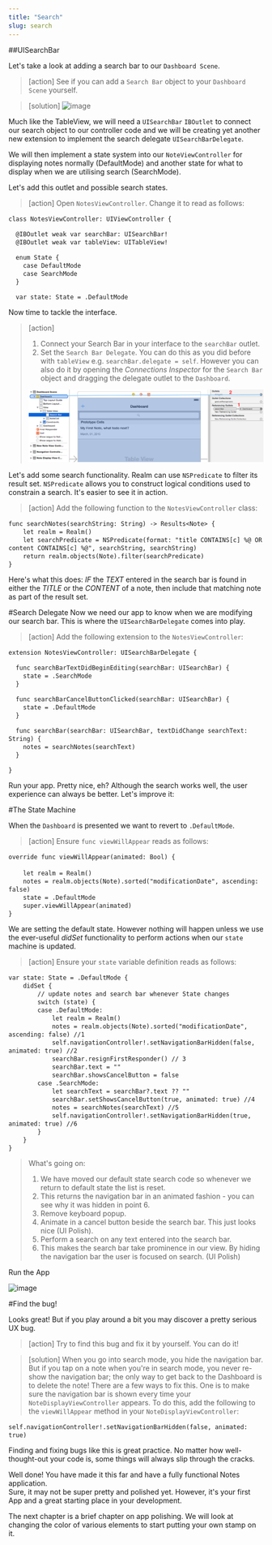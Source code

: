 ```yaml
---
title: "Search"
slug: search
---
```


##UISearchBar

Let's take a look at adding a search bar to our `Dashboard Scene`.

> [action]
> See if you can add a `Search Bar` object to your `Dashboard Scene` yourself.

> [solution]
> ![image](add_search_bar.png)

Much like the TableView, we will need a `UISearchBar` `IBOutlet` to connect our search object to our controller code and we will be creating yet another new extension to implement the search delegate `UISearchBarDelegate`.

We will then implement a state system into our `NoteViewController` for displaying notes normally (DefaultMode) and another state for what to display when we are utilising search (SearchMode).

Let's add this outlet and possible search states.

> [action]
> Open `NotesViewController`. Change it to read as follows:
>
	class NotesViewController: UIViewController {
>
      @IBOutlet weak var searchBar: UISearchBar!
      @IBOutlet weak var tableView: UITableView!
>
      enum State {
        case DefaultMode
        case SearchMode
      }
>
      var state: State = .DefaultMode
>

Now time to tackle the interface.

> [action]
> 1. Connect your Search Bar in your interface to the `searchBar` outlet.
> 2. Set the `Search Bar Delegate`. You can do this as you did before with `tableView` e.g. `searchBar.delegate = self`. However
> you can also do it by opening the *Connections Inspector* for the `Search Bar` object and dragging the delegate outlet to the `Dashboard`.
>
> ![image](search_delegate_connect.png)
>

Let's add some search functionality. Realm can use `NSPredicate` to filter its result set.
`NSPredicate` allows you to construct logical conditions used to constrain a search.  It's easier to see it in action.

> [action]
> Add the following function to the `NotesViewController` class:
>
    func searchNotes(searchString: String) -> Results<Note> {
        let realm = Realm()
        let searchPredicate = NSPredicate(format: "title CONTAINS[c] %@ OR content CONTAINS[c] %@", searchString, searchString)
        return realm.objects(Note).filter(searchPredicate)
    }
>

Here's what this does:
*IF* the *TEXT* entered in the search bar is found in either the *TITLE* or the *CONTENT* of a note, then include that matching note as part of the result set.

#Search Delegate
Now we need our app to know when we are modifying our search bar. This is where the `UISearchBarDelegate` comes into play.

> [action]
> Add the following extension to the `NotesViewController`:
>
    extension NotesViewController: UISearchBarDelegate {
>
      func searchBarTextDidBeginEditing(searchBar: UISearchBar) {
        state = .SearchMode
      }
>
      func searchBarCancelButtonClicked(searchBar: UISearchBar) {
        state = .DefaultMode
      }
>
      func searchBar(searchBar: UISearchBar, textDidChange searchText: String) {
        notes = searchNotes(searchText)
      }
>
    }
>

Run your app. Pretty nice, eh? Although the search works well, the user experience can always be better.  Let's improve it:

#The State Machine

When the `Dashboard` is presented we want to revert to `.DefaultMode`.

> [action]
> Ensure `func viewWillAppear` reads as follows:
>
    override func viewWillAppear(animated: Bool) {

        let realm = Realm()
        notes = realm.objects(Note).sorted("modificationDate", ascending: false)
        state = .DefaultMode
        super.viewWillAppear(animated)
    }

We are setting the default state. However nothing will happen unless we use the ever-useful *didSet* functionality to perform actions when our `state` machine is updated.

> [action]
> Ensure your `state` variable definition reads as follows:
>
    var state: State = .DefaultMode {
        didSet {
            // update notes and search bar whenever State changes
            switch (state) {
            case .DefaultMode:
                let realm = Realm()
                notes = realm.objects(Note).sorted("modificationDate", ascending: false) //1
                self.navigationController!.setNavigationBarHidden(false, animated: true) //2
                searchBar.resignFirstResponder() // 3
                searchBar.text = ""
                searchBar.showsCancelButton = false
            case .SearchMode:
                let searchText = searchBar?.text ?? ""
                searchBar.setShowsCancelButton(true, animated: true) //4
                notes = searchNotes(searchText) //5
                self.navigationController!.setNavigationBarHidden(true, animated: true) //6
            }
        }
    }
>
> What's going on:
> 1. We have moved our default state search code so whenever we return to default state the list is reset.
> 2. This returns the navigation bar in an animated fashion - you can see why it was hidden in point 6.
> 3. Remove keyboard popup.
> 4. Animate in a cancel button beside the search bar. This just looks nice (UI Polish).
> 5. Perform a search on any text entered into the search bar.
> 6. This makes the search bar take prominence in our view. By hiding the navigation bar the user is focused on search. (UI Polish)
>

Run the App

![image](simulator_search.png)

#Find the bug!

Looks great! But if you play around a bit you may discover a pretty serious UX bug.

> [action]
> Try to find this bug and fix it by yourself. You can do it!

> [solution]
> When you go into search mode, you hide the navigation bar. But if you tap on a note when you're in search mode, you never re-show the navigation bar; the only way to get back to the Dashboard is to delete the note!
> There are a few ways to fix this. One is to make sure the navigation bar is shown every time your `NoteDisplayViewController` appears. To do this, add the following to the `viewWillAppear` method in your `NoteDisplayViewController`:
>
    self.navigationController!.setNavigationBarHidden(false, animated: true)
>

Finding and fixing bugs like this is great practice. No matter how well-thought-out your code is, some things will always slip through the cracks.

Well done! You have made it this far and have a fully functional Notes application.  
Sure, it may not be super pretty and polished yet. However, it's your first App and a great starting place in your development.

The next chapter is a brief chapter on app polishing. We will look at changing the color of various elements to start putting your own stamp on it.
